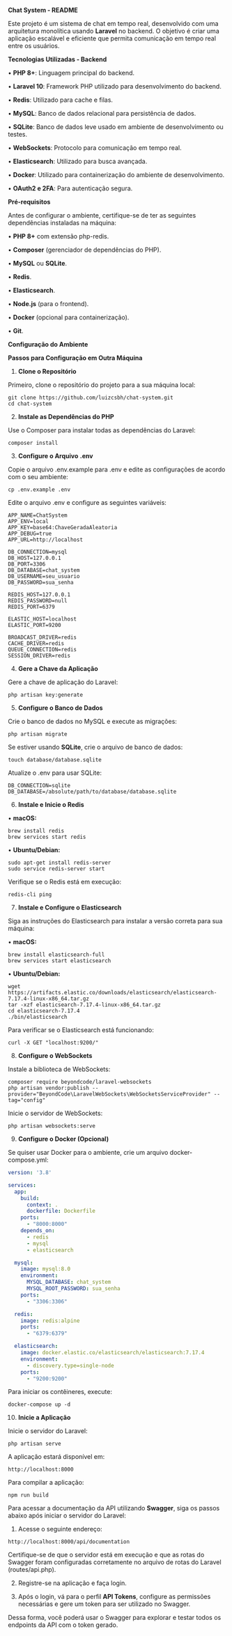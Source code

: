 
**Chat System - README**

  

Este projeto é um sistema de chat em tempo real, desenvolvido com uma arquitetura monolítica usando **Laravel**  no backend. O objetivo é criar uma aplicação escalável e eficiente que permita comunicação em tempo real entre os usuários.

  

**Tecnologias Utilizadas - Backend**

  

•  **PHP 8+**: Linguagem principal do backend.

•  **Laravel 10**: Framework PHP utilizado para desenvolvimento do backend.

•  **Redis**: Utilizado para cache e filas.

•  **MySQL**: Banco de dados relacional para persistência de dados.

•  **SQLite**: Banco de dados leve usado em ambiente de desenvolvimento ou testes.

•  **WebSockets**: Protocolo para comunicação em tempo real.

•  **Elasticsearch**: Utilizado para busca avançada.

•  **Docker**: Utilizado para containerização do ambiente de desenvolvimento.

•  **OAuth2 e 2FA**: Para autenticação segura.

  

**Pré-requisitos**

  

Antes de configurar o ambiente, certifique-se de ter as seguintes dependências instaladas na máquina:

  

•  **PHP 8+** com extensão php-redis.

•  **Composer** (gerenciador de dependências do PHP).

•  **MySQL** ou **SQLite**.

•  **Redis**.

•  **Elasticsearch**.

•  **Node.js** (para o frontend).

•  **Docker** (opcional para containerização).

•  **Git**.

  

**Configuração do Ambiente**

  

**Passos para Configuração em Outra Máquina**

  

1. **Clone o Repositório**

Primeiro, clone o repositório do projeto para a sua máquina local:
```git
git clone https://github.com/luizcsbh/chat-system.git
cd chat-system
```
2. **Instale as Dependências do PHP**

Use o Composer para instalar todas as dependências do Laravel:
```composer
composer install
```
3. **Configure o Arquivo** **.env**

Copie o arquivo .env.example para .env e edite as configurações de acordo com o seu ambiente:
``` .env
cp .env.example .env
```
Edite o arquivo .env e configure as seguintes variáveis:
```.env
APP_NAME=ChatSystem
APP_ENV=local
APP_KEY=base64:ChaveGeradaAleatoria
APP_DEBUG=true
APP_URL=http://localhost

DB_CONNECTION=mysql
DB_HOST=127.0.0.1
DB_PORT=3306
DB_DATABASE=chat_system
DB_USERNAME=seu_usuario
DB_PASSWORD=sua_senha

REDIS_HOST=127.0.0.1
REDIS_PASSWORD=null
REDIS_PORT=6379

ELASTIC_HOST=localhost
ELASTIC_PORT=9200

BROADCAST_DRIVER=redis
CACHE_DRIVER=redis
QUEUE_CONNECTION=redis
SESSION_DRIVER=redis
```
4. **Gere a Chave da Aplicação**

Gere a chave de aplicação do Laravel:
```laravel
php artisan key:generate
```
5. **Configure o Banco de Dados**

Crie o banco de dados no MySQL e execute as migrações:
```laravel
php artisan migrate
```
Se estiver usando **SQLite**, crie o arquivo de banco de dados:
```
touch database/database.sqlite
```
Atualize o .env para usar SQLite:
```
DB_CONNECTION=sqlite
DB_DATABASE=/absolute/path/to/database/database.sqlite
```
6. **Instale e Inicie o Redis**

•  **macOS:**
```
brew install redis
brew services start redis
```
•  **Ubuntu/Debian:**
```
sudo apt-get install redis-server
sudo service redis-server start
```
Verifique se o Redis está em execução:
```
redis-cli ping
```
7. **Instale e Configure o Elasticsearch**

Siga as instruções do Elasticsearch para instalar a versão correta para sua máquina:

•  **macOS:**
```
brew install elasticsearch-full
brew services start elasticsearch
```
•  **Ubuntu/Debian:**
```
wget https://artifacts.elastic.co/downloads/elasticsearch/elasticsearch-7.17.4-linux-x86_64.tar.gz
tar -xzf elasticsearch-7.17.4-linux-x86_64.tar.gz
cd elasticsearch-7.17.4
./bin/elasticsearch
```
Para verificar se o Elasticsearch está funcionando:
```
curl -X GET "localhost:9200/"
```
8. **Configure o WebSockets**

Instale a biblioteca de WebSockets:
```
composer require beyondcode/laravel-websockets
php artisan vendor:publish --provider="BeyondCode\LaravelWebSockets\WebSocketsServiceProvider" --tag="config"
```
Inicie o servidor de WebSockets:
```
php artisan websockets:serve
```
9. **Configure o Docker (Opcional)**

Se quiser usar Docker para o ambiente, crie um arquivo docker-compose.yml:
```yaml
version: '3.8'

services:
  app:
    build:
      context: .
      dockerfile: Dockerfile
    ports:
      - "8000:8000"
    depends_on:
      - redis
      - mysql
      - elasticsearch

  mysql:
    image: mysql:8.0
    environment:
      MYSQL_DATABASE: chat_system
      MYSQL_ROOT_PASSWORD: sua_senha
    ports:
      - "3306:3306"

  redis:
    image: redis:alpine
    ports:
      - "6379:6379"

  elasticsearch:
    image: docker.elastic.co/elasticsearch/elasticsearch:7.17.4
    environment:
      - discovery.type=single-node
    ports:
      - "9200:9200"
  ```
  Para iniciar os contêineres, execute:
  ```
  docker-compose up -d
  ```
  10. **Inicie a Aplicação**

Inicie o servidor do Laravel:
```
php artisan serve
```
A aplicação estará disponível em:
```
http://localhost:8000
```
Para compilar a aplicação:
```
npm run build
```
Para acessar a documentação da API utilizando **Swagger**, siga os passos abaixo após iniciar o servidor do Laravel:

1.  Acesse o seguinte endereço:
```
http://localhost:8000/api/documentation
```
Certifique-se de que o servidor está em execução e que as rotas do Swagger foram configuradas corretamente no arquivo de rotas do Laravel (routes/api.php).

  

2.  Registre-se na aplicação e faça login.

3.  Após o login, vá para o perfil **API Tokens**, configure as permissões necessárias e gere um token para ser utilizado no Swagger.

  

Dessa forma, você poderá usar o Swagger para explorar e testar todos os endpoints da API com o token gerado.

